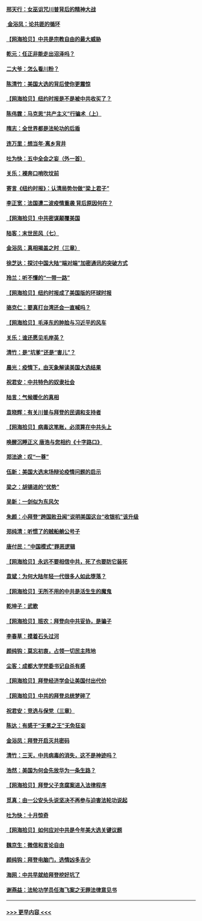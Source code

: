 #### [邢天行：女巫诅咒川普背后的精神大战](../pages/nsc993/n12517257.md?t=11020401) 
#### [ 金浴凤：论共匪的循环](../pages/nsc993/n12517133.md?t=11020401) 
#### [【网海拾贝】中共是宗教自由的最大威胁](../pages/nsc993/n12516879.md?t=11020401) 
#### [乾元：任正非能走出沼泽吗？](../pages/nsc993/n12515831.md?t=11020401) 
#### [二大爷：怎么看川粉？](../pages/nsc993/n12515820.md?t=11020401) 
#### [陈清竹：美国大选的背后使你更震惊](../pages/nsc993/n12515589.md?t=11020401) 
#### [【网海拾贝】纽约时报是不是被中共收买了？](../pages/nsc993/n12515122.md?t=11020401) 
#### [陈伟霆：马克思“共产主义”行骗术（上）](../pages/nsc993/n12510217.md?t=11020401) 
#### [隋志：全世界都是法轮功的后盾](../pages/nsc993/n12510636.md?t=11020401) 
#### [连万里：想当年‧离乡背井](../pages/nsc993/n12510623.md?t=11020401) 
#### [吐为快：五中全会之妄（外一首）](../pages/nsc993/n12510470.md?t=11020401) 
#### [关乐：裸奔口哨吹坟前](../pages/nsc993/n12510403.md?t=11020401) 
#### [寄言《纽约时报》：认清局势勿做“梁上君子”](../pages/nsc993/n12510042.md?t=11020401) 
#### [李正宽：法国遭二波疫情重袭 背后原因何在？](../pages/nsc993/n12509971.md?t=11020401) 
#### [【网海拾贝】中共密谋颠覆美国](../pages/nsc993/n12509816.md?t=11020401) 
#### [陆客：末世民风（七）](../pages/nsc993/n12507822.md?t=11020401) 
#### [金浴凤：真相揭盖之时（三章）](../pages/nsc993/n12507804.md?t=11020401) 
#### [徐芝达：探讨中国大陆“端对端”加密通讯的突破方式](../pages/nsc993/n12507682.md?t=11020401) 
#### [玲兰：听不懂的“一带一路”](../pages/nsc993/n12507669.md?t=11020401) 
#### [【网海拾贝】纽约时报成了美国版的环球时报](../pages/nsc993/n12507053.md?t=11020401) 
#### [骆克仁：要真打台湾还会一直喊吗？](../pages/nsc993/n12506843.md?t=11020401) 
#### [【网海拾贝】毛泽东的肿脸与习近平的风车](../pages/nsc993/n12504537.md?t=11020401) 
#### [关乐：谁还愿见毛岸英？](../pages/nsc993/n12503866.md?t=11020401) 
#### [清竹：是“坑爹”还是“害儿”？](../pages/nsc993/n12503034.md?t=11020401) 
#### [晨光：疫情下，由天象解读美国大选结果](../pages/nsc993/n12502536.md?t=11020401) 
#### [祝君安：中共特色的奴隶社会](../pages/nsc993/n12501529.md?t=11020401) 
#### [陆言：气候暖化的真相](../pages/nsc993/n12501183.md?t=11020401) 
#### [袁晓辉：有关川普与拜登的民调和支持者](../pages/nsc993/n12500433.md?t=11020401) 
#### [【网海拾贝】病毒这笔账，必须算在中共头上](../pages/nsc993/n12500320.md?t=11020401) 
#### [唤醒沉睡正义 唐浩与您相约《十字路口》](../pages/nsc993/n12497980.md?t=11020401) 
#### [郑法途：叹“一尊”](../pages/nsc993/n12498837.md?t=11020401) 
#### [伍新：美国大选末场辩论疫情问题的启示](../pages/nsc993/n12498829.md?t=11020401) 
#### [梁之：胡锡进的“优势”](../pages/nsc993/n12498780.md?t=11020401) 
#### [吴新：一剑似为东风欠](../pages/nsc993/n12498772.md?t=11020401) 
#### [朱颜：小拜登“跨国败丑闻”说明美国这台“收银机”该升级](../pages/nsc993/n12498731.md?t=11020401) 
#### [郑纯清：听惯了的贼船艄公号子](../pages/nsc993/n12498721.md?t=11020401) 
#### [唐付民：“中国模式”罪恶逻辑](../pages/nsc993/n12498310.md?t=11020401) 
#### [【网海拾贝】永远不要相信中共，死了也要防它装死](../pages/nsc993/n12498162.md?t=11020401) 
#### [袁斌：为何大陆年轻一代很多人如此堕落？](../pages/nsc993/n12495696.md?t=11020401) 
#### [【网海拾贝】无所不用的中共是活生生的魔鬼](../pages/nsc993/n12495621.md?t=11020401) 
#### [乾坤子：武歌](../pages/nsc993/n12493391.md?t=11020401) 
#### [【网海拾贝】班农：拜登向中共妥协，是骗子](../pages/nsc993/n12492877.md?t=11020401) 
#### [李春草：摸着石头过河](../pages/nsc993/n12491121.md?t=11020401) 
#### [颜纯钩：莫忘初衷，占领一切民主阵地](../pages/nsc993/n12490965.md?t=11020401) 
#### [尘客：成都大学党委书记自杀有感](../pages/nsc993/n12490950.md?t=11020401) 
#### [【网海拾贝】拜登经济学会让美国付出代价](../pages/nsc993/n12489662.md?t=11020401) 
#### [【网海拾贝】中共的拜登总统梦碎了](../pages/nsc993/n12487896.md?t=11020401) 
#### [祝君安：竞选与保党（三章）](../pages/nsc993/n12487258.md?t=11020401) 
#### [陈达：有感于“无冕之王”无免狂妄](../pages/nsc993/n12485133.md?t=11020401) 
#### [金浴凤：拜登开启灭共密码](../pages/nsc993/n12485125.md?t=11020401) 
#### [清竹：三天，中共病毒的消失，这不是神迹吗？](../pages/nsc993/n12485027.md?t=11020401) 
#### [浩然：美国为何会先放华为一条生路？](../pages/nsc993/n12484997.md?t=11020401) 
#### [【网海拾贝】拜登父子贪腐案进入法律程序](../pages/nsc993/n12484957.md?t=11020401) 
#### [觅真：由一公安头头说坚决不再参与迫害法轮功说起](../pages/nsc993/n12484212.md?t=11020401) 
#### [吐为快：十月惊奇](../pages/nsc993/n12484172.md?t=11020401) 
#### [【网海拾贝】如何应对中共是今年美大选关键议题](../pages/nsc993/n12483755.md?t=11020401) 
#### [魏京生：微信和言论自由](../pages/nsc993/n12483372.md?t=11020401) 
#### [颜纯钩：拜登电脑门，选情凶多吉少](../pages/nsc993/n12482666.md?t=11020401) 
#### [海网：中共早就给拜登挖好坑了](../pages/nsc993/n12482660.md?t=11020401) 
#### [谢燕益：法轮功学员任海飞案之无罪法律意见书](../pages/nsc993/n12482512.md?t=11020401) 

----
#### [ >>> 更早内容 <<< ](../indexes/nsc993-earlier.md)
